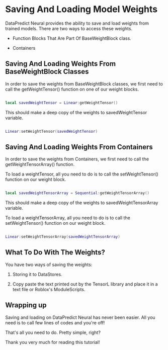 # Saving And Loading Model Weights

DataPredict Neural provides the ability to save and load weights from trained models. There are two ways to access these weights.

* Function Blocks That Are Part Of BaseWeightBlock class.

* Containers

## Saving And Loading Weights From BaseWeightBlock Classes

In order to save the weights from BaseWeightBlock classes, we first need to call the getWeightTensor() function on one of our weight blocks.

```lua

local savedWeightTensor = Linear:getWeightTensor()

```

This should make a deep copy of the weights to savedWeightTensor variable.

```lua

Linear:setWeightTensor(savedWeightTensor)

```

## Saving And Loading Weights From Containers

In order to save the weights from Containers, we first need to call the getWeightTensorArray() function.

To load a weightTensor, all you need to do is to call the setWeightTensor() function on our weight block.

```lua

local savedWeightTensorArray = Sequential:getWeightTensorArray()

```

This should make a deep copy of the weights to savedWeightTensorArray variable.

To load a weightTensorArray, all you need to do is to call the setWeightTensor() function on our weight block.

```lua

Linear:setWeightTensorArray(savedWeightTensorArray)

```

## What To Do With The Weights?

You have two ways of saving the weights:

1. Storing it to DataStores.

2. Copy paste the text printed out by the TensorL library and place it in a text file or Roblox's ModuleScripts.

## Wrapping up

Saving and loading on DataPredict Neural has never been easier. All you need is to call few lines of codes and you're off!

That's all you need to do. Pretty simple, right?

Thank you very much for reading this tutorial!
